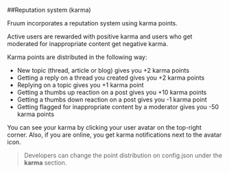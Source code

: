 
##Reputation system (karma)

Fruum incorporates a reputation system using karma points.

Active users are rewarded with positive karma and users who get moderated for inappropriate content get negative karma.

Karma points are distributed in the following way:

 - New topic (thread, article or blog) gives you +2 karma points
 - Getting a reply on a thread you created gives you +2 karma points
 - Replying on a topic gives you +1 karma point
 - Getting a thumbs up reaction on a post gives you +10 karma points
 - Getting a thumbs down reaction on a post gives you -1 karma point
 - Getting flagged for inappropriate content by a moderator gives you -50 karma points

You can see your karma by clicking your user avatar on the top-right corner. Also, if you are online, you get karma notifications next to the avatar icon.

> Developers can change the point distribution on config.json under the **karma** section.

